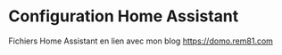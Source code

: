 # Configuration Home Assistant

Fichiers Home Assistant en lien avec mon blog https://domo.rem81.com


